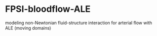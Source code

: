 # FPSI-bloodflow-ALE
modeling non-Newtonian fluid-structure interaction for arterial flow with ALE (moving domains)
